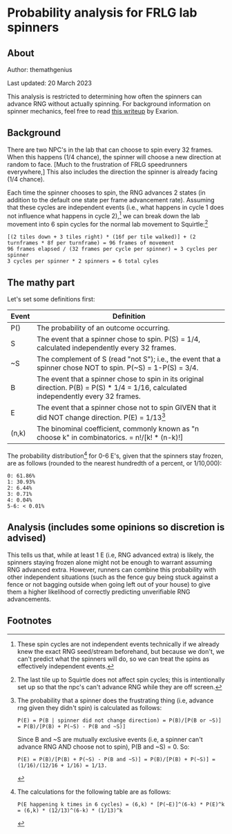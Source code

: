 # Probability analysis for FRLG lab spinners

## About
Author: themathgenius

Last updated: 20 March 2023

This analysis is restricted to determining how often the spinners can advance RNG without actually spinning. 
For background information on spinner mechanics, feel free to read [this writeup](https://pastebin.com/VxTjrnzz) by Exarion.

## Background
There are two NPC's in the lab that can choose to spin every 32 frames. When this happens (1/4 chance), the spinner will choose a new direction at random to face. [Much to the frustration of FRLG speedrunners everywhere,] This also includes the direction the spinner is already facing (1/4 chance). 

Each time the spinner chooses to spin, the RNG advances 2 states (in addition to the default one state per frame advancement rate). Assuming that these cycles are independent events (i.e., what happens in cycle 1 does not influence what happens in cycle 2),[^1]
we can break down the lab movement into 6 spin cycles for the normal lab movement to Squirtle:[^2]

```
[(2 tiles down + 3 tiles right) * (16f per tile walked)] + (2 turnframes * 8f per turnframe) = 96 frames of movement
96 frames elapsed / (32 frames per cycle per spinner) = 3 cycles per spinner
3 cycles per spinner * 2 spinners = 6 total cyles
```

## The mathy part
Let's set some definitions first:

| Event | Definition |
| --- | --- |
|	P()   |	The probability of an outcome occurring. |
| S     |	The event that a spinner chose to spin. P(S) = 1/4, calculated independently every 32 frames. |
|	~S	  |	The complement of S (read "not S"); i.e., the event that a spinner chose NOT to spin. P(~S) = 1-P(S) = 3/4. |
| B	    |	The event that a spinner chose to spin in its original direction. P(B) = P(S) * 1/4 = 1/16, calculated independently every 32 frames. |
| E     |	The event that a spinner chose not to spin GIVEN that it did NOT change direction. P(E) = 1/13[^3] |
| (n,k)	|	The binominal coefficient, commonly known as "n choose k" in combinatorics. = n!/[k! * (n-k)!] |

The probability distribution[^4] for 0-6 E's, given that the spinners stay frozen, are as follows (rounded to the nearest hundredth of a percent, or 1/10,000):

```
0: 61.86%
1: 30.93%
2: 6.44%
3: 0.71%
4: 0.04%
5-6: < 0.01%
```

## Analysis (includes some opinions so discretion is advised)
This tells us that, while at least 1 E (i.e, RNG advanced extra) is likely, the spinners staying frozen alone might not be enough to warrant assuming RNG advanced extra. However, runners can combine this probability with other independent situations (such as the fence guy being stuck against a fence or not bagging outside when going left out of your house) to give them a higher likelihood of correctly predicting unverifiable RNG advancements.


## Footnotes
[^1]: These spin cycles are not independent events technically if we already knew the exact RNG seed/stream beforehand, but because we don't, we can't predict what the spinners will do, so we can treat the spins as effectively independent events.
  
[^2]: The last tile up to Squirtle does not affect spin cycles; this is intentionally set up so that the npc's can't advance RNG while they are off screen.
   
[^3]: The probability that a spinner does the frustrating thing (i.e, advance rng given they didn't spin) is calculated as follows:

        P(E) = P(B | spinner did not change direction) = P(B)/[P(B or ~S)] = P(B)/[P(B) + P(~S) - P(B and ~S)]
              
      Since B and ~S are mutually exclusive events (i.e, a spinner can't advance RNG AND choose not to spin), P(B and ~S) = 0. So:
              
        P(E) = P(B)/[P(B) + P(~S) - P(B and ~S)] = P(B)/[P(B) + P(~S)] = (1/16)/(12/16 + 1/16) = 1/13.
              

[^4]: The calculations for the following table are as follows:

        P(E happening k times in 6 cycles) = (6,k) * [P(~E)]^(6-k) * P(E)^k = (6,k) * (12/13)^(6-k) * (1/13)^k
                

